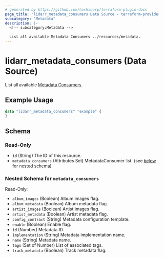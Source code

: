 ```yaml
---
# generated by https://github.com/hashicorp/terraform-plugin-docs
page_title: "lidarr_metadata_consumers Data Source - terraform-provider-lidarr"
subcategory: "Metadata"
description: |-
  <!-- subcategory:Metadata -->
  
  List all available Metadata Consumers ../resources/metadata.
---
```


# lidarr_metadata_consumers (Data Source)

<!-- subcategory:Metadata -->
List all available [Metadata Consumers](../resources/metadata).

## Example Usage

```terraform
data "lidarr_metadata_consumers" "example" {
}
```

<!-- schema generated by tfplugindocs -->
## Schema

### Read-Only

- `id` (String) The ID of this resource.
- `metadata_consumers` (Attributes Set) MetadataConsumer list. (see [below for nested schema](#nestedatt--metadata_consumers))

<a id="nestedatt--metadata_consumers"></a>
### Nested Schema for `metadata_consumers`

Read-Only:

- `album_images` (Boolean) Album images flag.
- `album_metadata` (Boolean) Album metadata flag.
- `artist_images` (Boolean) Artist images flag.
- `artist_metadata` (Boolean) Artist metadata flag.
- `config_contract` (String) Metadata configuration template.
- `enable` (Boolean) Enable flag.
- `id` (Number) Metadata ID.
- `implementation` (String) Metadata implementation name.
- `name` (String) Metadata name.
- `tags` (Set of Number) List of associated tags.
- `track_metadata` (Boolean) Track metadata flag.



